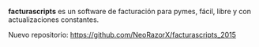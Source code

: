 __facturascripts__ es un software de facturación para pymes,
fácil, libre y con actualizaciones constantes.

Nuevo repositorio: https://github.com/NeoRazorX/facturascripts_2015

